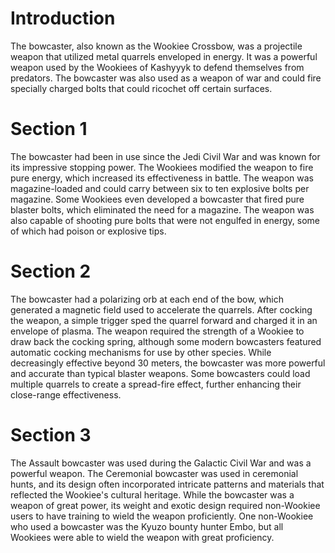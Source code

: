# Introduction
The bowcaster, also known as the Wookiee Crossbow, was a projectile weapon that utilized metal quarrels enveloped in energy.
It was a powerful weapon used by the Wookiees of Kashyyyk to defend themselves from predators.
The bowcaster was also used as a weapon of war and could fire specially charged bolts that could ricochet off certain surfaces.

# Section 1
The bowcaster had been in use since the Jedi Civil War and was known for its impressive stopping power.
The Wookiees modified the weapon to fire pure energy, which increased its effectiveness in battle.
The weapon was magazine-loaded and could carry between six to ten explosive bolts per magazine.
Some Wookiees even developed a bowcaster that fired pure blaster bolts, which eliminated the need for a magazine.
The weapon was also capable of shooting pure bolts that were not engulfed in energy, some of which had poison or explosive tips.



# Section 2
The bowcaster had a polarizing orb at each end of the bow, which generated a magnetic field used to accelerate the quarrels.
After cocking the weapon, a simple trigger sped the quarrel forward and charged it in an envelope of plasma.
The weapon required the strength of a Wookiee to draw back the cocking spring, although some modern bowcasters featured automatic cocking mechanisms for use by other species.
While decreasingly effective beyond 30 meters, the bowcaster was more powerful and accurate than typical blaster weapons.
Some bowcasters could load multiple quarrels to create a spread-fire effect, further enhancing their close-range effectiveness.



# Section 3
The Assault bowcaster was used during the Galactic Civil War and was a powerful weapon.
The Ceremonial bowcaster was used in ceremonial hunts, and its design often incorporated intricate patterns and materials that reflected the Wookiee's cultural heritage.
While the bowcaster was a weapon of great power, its weight and exotic design required non-Wookiee users to have training to wield the weapon proficiently.
One non-Wookiee who used a bowcaster was the Kyuzo bounty hunter Embo, but all Wookiees were able to wield the weapon with great proficiency.